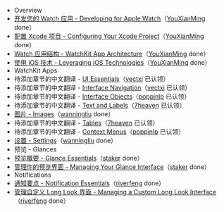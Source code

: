 - Overview  
 - [开发您的 Watch 应用 - Developing for Apple Watch](overview/developing-for-apple-watch.md)（[YouXianMing](https://github.com/YouXianMing) done）
 - [配置 Xcode 项目 - Configuring Your Xcode Project](overview/configuring-your-xcode-project.md)（[YouXianMing](https://github.com/YouXianMing) done）
 - [Watch 应用结构 - WatchKit App Architecture](overview/watchkit-app-architecture.md)（[YouXianMing](https://github.com/YouXianMing) done）
 - [使用 iOS 技术 - Leveraging iOS Technologies](overview/leveraging-ios-technologies.md)（[YouXianMing](https://github.com/YouXianMing) done）
- WatchKit Apps
 - 待添加章节的中文翻译 - [UI Essentials](watchkit-apps/ui-essentials.md)（[vectxi](https://github.com/vectxi) 已认领）
 - 待添加章节的中文翻译 - [Interface Navigation](watchkit-apps/interface-navigation.md)（[vectxi](https://github.com/vectxi) 已认领）
 - 待添加章节的中文翻译 - [Interface Objects](watchkit-apps/interface-objects.md)（[poppinlp](https://github.com/poppinlp) 已认领）
 - 待添加章节的中文翻译 - [Text and Labels](watchkit-apps/text-and-labels.md)（[7heaven](https://github.com/7heaven) 已认领）
 - [图片 - Images](watchkit-apps/images.md)（[wanningliu](https://github.com/wanningliu) done）
 - 待添加章节的中文翻译 - [Tables](watchkit-apps/tables.md)（[7heaven](https://github.com/7heaven) 已认领）
 - 待添加章节的中文翻译 - [Context Menus](watchkit-apps/context-menus.md)（[poppinlp](https://github.com/poppinlp) 已认领）
 - [设置 - Settings](watchkit-apps/settings.md)（[wanningliu](https://github.com/wanningliu) done）
- 预览 - Glances
 - [预览概要 - Glance Essentials](glances/glance-essentials.md)（[staker](https://github.com/staker) done）
 - [管理你的预览界面 - Managing Your Glance Interface](glances/managing-your-glance-interface.md)（[staker](https://github.com/staker) done）
- Notifications
 - [通知要点 - Notification Essentials](notifications/notification-essentials.md)（[riverfeng](https://github.com/riverfeng) done）
 - [管理自定义 Long Look 界面 - Managing a Custom Long Look Interface](notifications/managing-a-custom-long-look-interface.md)（[riverfeng](https://github.com/riverfeng) done）
